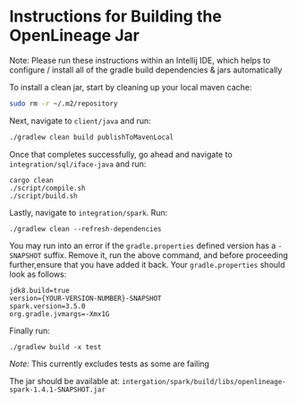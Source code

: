 # Instructions for Building the OpenLineage Jar

Note: Please run these instructions within an Intellij IDE, which helps to configure / install all of the gradle build dependencies & jars automatically

To install a clean jar, start by cleaning up your local maven cache:

```bash
sudo rm -r ~/.m2/repository
```

Next, navigate to `client/java` and run:

```bash
./gradlew clean build publishToMavenLocal
```

Once that completes successfully, go ahead and navigate to `integration/sql/iface-java` and run:

```
cargo clean
./script/compile.sh
./script/build.sh
```


Lastly, navigate to `integration/spark`. Run:

```
./gradlew clean --refresh-dependencies
```


You may run into an error if the `gradle.properties` defined version has a `-SNAPSHOT` suffix. Remove it, run the above command, and before proceeding further,ensure that you have added it back. Your `gradle.properties` should look as follows:

```gradle.properties
jdk8.build=true
version={YOUR-VERSION-NUMBER}-SNAPSHOT
spark.version=3.5.0
org.gradle.jvmargs=-Xmx1G
```

Finally run:

```
./gradlew build -x test
```

*Note:* This currently excludes tests as some are failing

The jar should be available at: `intergation/spark/build/libs/openlineage-spark-1.4.1-SNAPSHOT.jar`
